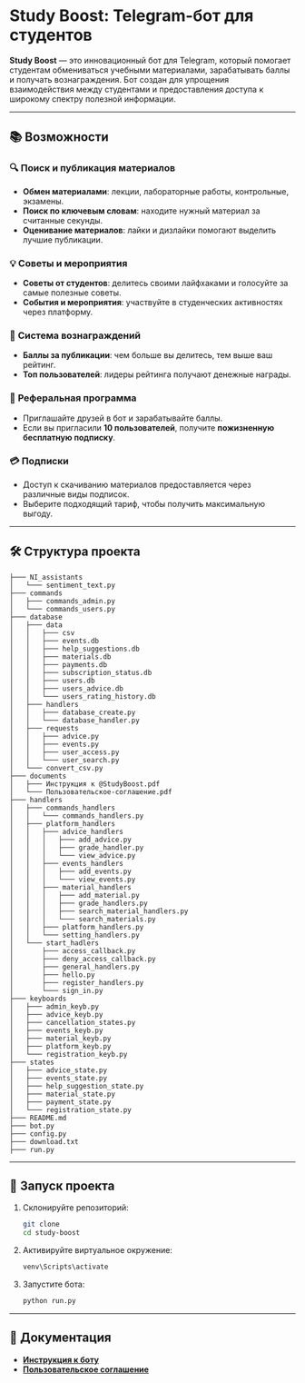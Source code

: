 # Study Boost: Telegram-бот для студентов  

**Study Boost** — это инновационный бот для Telegram, который помогает студентам обмениваться учебными материалами, зарабатывать баллы и получать вознаграждения. Бот создан для упрощения взаимодействия между студентами и предоставления доступа к широкому спектру полезной информации.

---

## 📚 Возможности  

### 🔍 **Поиск и публикация материалов**  
- **Обмен материалами**: лекции, лабораторные работы, контрольные, экзамены.  
- **Поиск по ключевым словам**: находите нужный материал за считанные секунды.  
- **Оценивание материалов**: лайки и дизлайки помогают выделить лучшие публикации.  

### 💡 **Советы и мероприятия**  
- **Советы от студентов**: делитесь своими лайфхаками и голосуйте за самые полезные советы.  
- **События и мероприятия**: участвуйте в студенческих активностях через платформу.  

### 🎁 **Система вознаграждений**  
- **Баллы за публикации**: чем больше вы делитесь, тем выше ваш рейтинг.  
- **Топ пользователей**: лидеры рейтинга получают денежные награды.  

### 🔗 **Реферальная программа**  
- Приглашайте друзей в бот и зарабатывайте баллы.  
- Если вы пригласили **10 пользователей**, получите **пожизненную бесплатную подписку**.  

### 💳 **Подписки**  
- Доступ к скачиванию материалов предоставляется через различные виды подписок.  
- Выберите подходящий тариф, чтобы получить максимальную выгоду.  

---

## 🛠️ Структура проекта  

```
├─── NI_assistants
│   └─── sentiment_text.py
├─── commands
│   ├─── commands_admin.py
│   └─── commands_users.py
├─── database
│   ├─── data
│   │   ├─── csv
│   │   ├─── events.db
│   │   ├─── help_suggestions.db        
│   │   ├─── materials.db
│   │   ├─── payments.db
│   │   ├─── subscription_status.db     
│   │   ├─── users.db
│   │   ├─── users_advice.db
│   │   └─── users_rating_history.db    
│   ├─── handlers
│   │   ├─── database_create.py
│   │   └─── database_handler.py        
│   ├─── requests
│   │   ├─── advice.py
│   │   ├─── events.py
│   │   ├─── user_access.py
│   │   └─── user_search.py
│   └─── convert_csv.py
├─── documents
│   ├─── Инструкция к @StudyBoost.pdf   
│   └─── Пользовательское-соглашение.pdf
├─── handlers
│   ├─── commands_handlers
│   │   └─── commands_handlers.py
│   ├─── platform_handlers
│   │   ├─── adviсe_handlers
│   │   │   ├─── add_adviсe.py
│   │   │   ├─── grade_handler.py
│   │   │   └─── view_advice.py
│   │   ├─── events_handlers
│   │   │   ├─── add_events.py
│   │   │   └─── view_events.py
│   │   ├─── material_handlers
│   │   │   ├─── add_material.py
│   │   │   ├─── grade_handlers.py
│   │   │   ├─── search_material_handlers.py
│   │   │   └─── search_materials.py
│   │   ├─── platform_handlers.py
│   │   └─── setting_handlers.py
│   └─── start_hadlers
│       ├─── access_callback.py
│       ├─── deny_access_callback.py
│       ├─── general_handlers.py
│       ├─── hello.py
│       ├─── register_handlers.py
│       └─── sign_in.py
├─── keyboards
│   ├─── admin_keyb.py
│   ├─── advice_keyb.py
│   ├─── cancellation_states.py
│   ├─── events_keyb.py
│   ├─── material_keyb.py
│   ├─── platform_keyb.py
│   └─── registration_keyb.py
├─── states
│   ├─── adviсe_state.py
│   ├─── events_state.py
│   ├─── help_suggestion_state.py
│   ├─── material_state.py
│   ├─── payment_state.py
│   └─── registration_state.py
├─── README.md
├─── bot.py
├─── config.py
├─── download.txt
├─── run.py
```

---

## 🚀 Запуск проекта  

1. Склонируйте репозиторий:  
   ```bash
   git clone 
   cd study-boost
   ```
2. Активируйте виртуальное окружение:  
   ```bash
   venv\Scripts\activate
   ```
3. Запустите бота:  
   ```bash
   python run.py
   ```

---

## 📄 Документация  

- **[Инструкция к боту](documents/Инструкция%20к%20@StudyBoost.pdf)**  
- **[Пользовательское соглашение](documents/Пользовательское-соглашение.pdf)**  